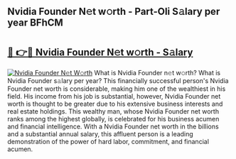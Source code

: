## Nvidia Founder N𝚎t w𝚘rth - Part-OIi S𝚊lary per year BFhCM

# <h2><a href="http://gc2eur.nevu.top/?p=Nvidia+Founder">🔗 👉🔴 Nvidia Founder N𝚎t w𝚘rth - S𝚊lary</a></h2>

[![Nvidia Founder N𝚎t W𝚘rth](https://i.imgur.com/Oavwk0R.jpeg)](http://gc2eur.nevu.top/?p=Nvidia+Founder)
What is Nvidia Founder n𝚎t w𝚘rth? What is Nvidia Founder s𝚊lary per year?
This financially successful person's Nvidia Founder net worth is considerable, making him one of the wealthiest in his field. His income from his job is substantial, however, Nvidia Founder net worth is thought to be greater due to his extensive business interests and real estate holdings. This wealthy man, whose Nvidia Founder net worth ranks among the highest globally, is celebrated for his business acumen and financial intelligence. With a Nvidia Founder net worth in the billions and a substantial annual salary, this affluent person is a leading demonstration of the power of hard labor, commitment, and financial acumen.
